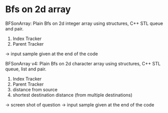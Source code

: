 # Bfs on 2d array
BFSonArray:
Plain Bfs on 2d integer array using structures, C++ STL queue and pair.
1) Index Tracker
2) Parent Tracker

-> input sample given at the end of the code

BFSonArray v4:
Plain Bfs on 2d character array using structures, C++ STL queue, list and pair.
1) Index Tracker
2) Parent Tracker
3) distance from source
4) shortest destination distance (from multiple destinations)

-> screen shot of question
-> input sample given at the end of the code
